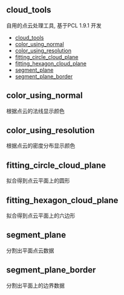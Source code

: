 ## cloud_tools
自用的点云处理工具, 基于PCL 1.9.1 开发

- [cloud_tools](#cloudtools)
- [color_using_normal](#colorusingnormal)
- [color_using_resolution](#colorusingresolution)
- [fitting_circle_cloud_plane](#fittingcirclecloudplane)
- [fitting_hexagon_cloud_plane](#fittinghexagoncloudplane)
- [segment_plane](#segmentplane)
- [segment_plane_border](#segmentplaneborder)

## color_using_normal
根据点云的法线显示颜色

## color_using_resolution
根据点云的密度分布显示颜色

## fitting_circle_cloud_plane
拟合得到点云平面上的圆形

## fitting_hexagon_cloud_plane
拟合得到点云平面上的六边形

## segment_plane
分割出平面点云数据

## segment_plane_border
分割出平面上的边界数据
